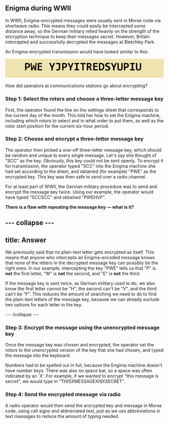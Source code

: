 ## Enigma during WWII

In WWII, Enigma-encrypted messages were usually sent in Morse code via shortwave radio. This means they could easily be intercepted some distance away, so the German military relied heavily on the strength of the encryption technique to keep their messages secret. However, Britain intercepted and successfully decrypted the messages at Bletchley Park.

An Enigma-encrypted transmission would have looked similar to this:

![Encrypted message](images/encrypted-message.png)

How did operators at communications stations go about encrypting?

### Step 1: Select the rotors and choose a three-letter message key
First, the operator found the line on the settings sheet that corresponds to the current day of the month. This told her how to set the Enigma machine, including which rotors to select and in what order to put them, as well as the rotor start position for the current six-hour period.

### Step 2: Choose and encrypt a three-letter message key
The operator then picked a one-off three-letter message key, which should be random and unique to every single message. Let's say she thought of "SCC" as the key. Obviously, this key could not be sent openly. To encrypt it for transmission, the operator typed "SCC" into the Enigma machine she had set according to the sheet, and obtained (for example) "PWE" as the encrypted key. This key was then safe to send over a radio channel.

For at least part of WWII, the German military procedure was to send and encrypt the message key twice. Using our example, the operator would have typed "SCCSCC" and obtained "PWEHVF".

**There is a flaw with repeating the message key — what is it?**

--- collapse ---
---
title: Answer
---
We previously said that no plain-text letter gets encrypted as itself. This means that anyone who intercepts an Enigma-encoded message knows that none of the letters in the decrypted message key can possibly be the right ones. In our example, intercepting the key "PWE" tells us that "P" is **not** the first letter, "W" is **not** the second, and "E" is **not** the third.

If the message key is sent twice, as German military used to do, we also know the first letter cannot be "H", the second can't be "V", and the third can't be "F". This reduces the amount of searching we need to do to find the plain-text letters of the message key, because we can already exclude two options for each letter in the key.

--- /collapse ---

### Step 3: Encrypt the message using the unencrypted message key
Once the message key was chosen and encrypted, the operator set the rotors to the unencrypted version of the key that she had chosen, and typed the message into the keyboard.

Numbers had to be spelled out in full, because the Engima machine doesn't have number keys. There was also no space bar, so a space was often indicated by an 'X'. For example, if we wanted to encrypt "this message is secret", we would type in "THISXMESSAGEXISXSECRET".

### Step 4: Send the encrypted message via radio
A radio operator would then send the encrypted key and message in Morse code, using call signs and abbreviated text, just as we use abbreviations in text messages to reduce the amount of typing needed.
